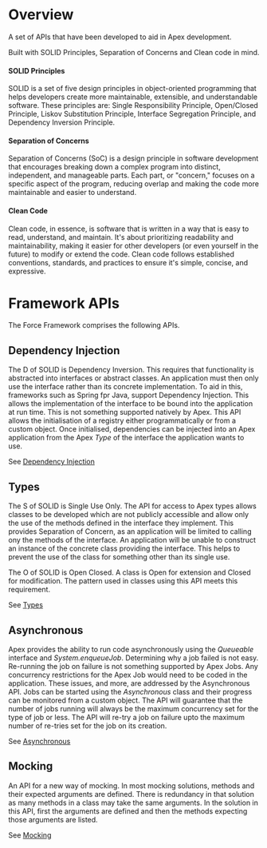 # Overview
A set of APIs that have been developed to aid in Apex development.

Built with SOLID Principles, Separation of Concerns and Clean code in mind.

#### SOLID Principles
SOLID is a set of five design principles in object-oriented programming that helps developers create more maintainable,
extensible, and understandable software. These principles are: Single Responsibility Principle, Open/Closed Principle,
Liskov Substitution Principle, Interface Segregation Principle, and Dependency Inversion Principle.

#### Separation of Concerns
Separation of Concerns (SoC) is a design principle in software development that encourages breaking down a complex
program into distinct, independent, and manageable parts. Each part, or "concern," focuses on a specific aspect of the
program, reducing overlap and making the code more maintainable and easier to understand.

#### Clean Code
Clean code, in essence, is software that is written in a way that is easy to read, understand, and maintain. It's about
prioritizing readability and maintainability, making it easier for other developers (or even yourself in the future) to
modify or extend the code. Clean code follows established conventions, standards, and practices to ensure it's simple,
concise, and expressive.

# Framework APIs
The Force Framework comprises the following APIs. 

## Dependency Injection
The D of SOLID is Dependency Inversion. This requires that functionality is abstracted into interfaces or abstract
classes. An application must then only use the interface rather than its concrete implementation. To aid in this,
frameworks such as Spring fpr Java, support Dependency Injection. This allows the implementation of the interface to be
bound into the application at run time. This is not something supported natively by Apex. This API
allows the initialisation of a registry either programmatically or from a custom object. Once initialised, dependencies
can be injected into an Apex application from the Apex _Type_ of the interface the application wants to use.

See [Dependency Injection](source/dependency/README.md)

## Types
The S of SOLID is Single Use Only. The API for access to Apex types allows classes to
be developed which are not publicly accessible and allow only the use of the methods defined in the
interface they implement. This provides Separation of Concern, as an application will
be limited to calling ony the methods of the interface. An application will be unable to construct an instance of the
concrete class providing the interface. This helps to prevent the use of the class for something other than its
single use.

The O of SOLID is Open Closed. A class is Open for extension and Closed for modification. The pattern used in classes
using this API meets this requirement.

See [Types](source/types/README.md)

## Asynchronous
Apex provides the ability to run code asynchronously using the _Queueable_ interface and _System.enqueueJob_.
Determining why a job failed is not easy. Re-running the job on failure is not something supported
by Apex Jobs. Any concurrency restrictions for the Apex Job would need to be coded in the application.
These issues, and more, are addressed by the Asynchronous API. Jobs can be started
using the _Asynchronous_ class and their progress can be monitored from a custom object. The API
will guarantee that the number of jobs running will always be the maximum concurrency set for the type
of job or less. The API will re-try a job on failure upto the maximum number of re-tries set for
the job on its creation.

See [Asynchronous](source/asynchronous/README.md)

## Mocking
An API for a new way of mocking. In most mocking solutions, methods and their expected arguments are defined.
There is redundancy in that solution as many methods in a class may take the same arguments. In the solution in
this API, first the arguments are defined and then the methods expecting those arguments are listed.

See [Mocking](source/mocker/README.md)

